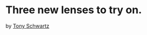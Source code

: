 # Three new lenses to try on.
by [Tony Schwartz](https://hbsp.harvard.edu/search?action=&author=Tony%20Schwartz)